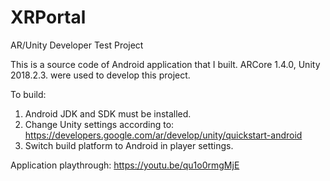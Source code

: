 # XRPortal

AR/Unity Developer Test Project

This is a source code of Android application that I built.
ARCore 1.4.0, Unity 2018.2.3. were used to develop this project.

To build:
1. Android JDK and SDK must be installed.
2. Change Unity settings according to: https://developers.google.com/ar/develop/unity/quickstart-android
3. Switch build platform to Android in player settings.

Application playthrough:
https://youtu.be/qu1o0rmgMjE

